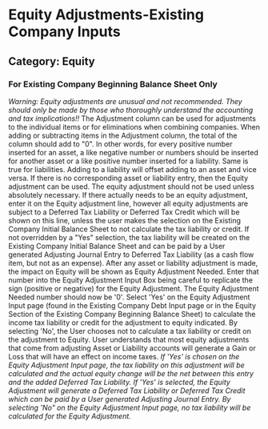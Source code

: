 # Equity Adjustments-Existing Company Inputs
## Category: Equity
### For Existing Company Beginning Balance Sheet Only
*Warning: Equity adjustments are unusual and not recommended. They should only be made by those who thoroughly understand the accounting and tax implications!!*
The Adjustment column can be used for adjustments to the individual items or for eliminations when combining companies.
When adding or subtracting items in the Adjustment column, the total of the column should add to "0". In other words, for every positive number inserted for an asset, a like negative number or numbers should be inserted for another asset or a like positive number inserted for a liability. Same is true for liabilities. Adding to a liability will offset adding to an asset and vice versa. If there is no corresponding asset or liability entry, then the Equity adjustment can be used. The equity adjustment should not be used unless absolutely necessary. If there actually needs to be an equity adjustment, enter it on the Equity adjustment line, however all equity adjustments are subject to a Deferred Tax Liability or Deferred Tax Credit which will be shown on this line, unless the user makes the selection on the Existing Company Initial Balance Sheet to not calculate the tax liability or credit. If not overridden by a "Yes" selection, the tax liability will be created on the Existing Company Initial Balance Sheet and can be paid by a User generated Adjusting Journal Entry to Deferred Tax Liability (as a cash flow item, but not as an expense).
After any asset or liability adjustment is made, the impact on Equity will be shown as Equity Adjustment Needed. Enter that number into the Equity Adjustment Input Box being careful to replicate the sign (positive or negative) for the Equity Adjustment. The Equity Adjustment Needed number should now be '0'.
Select 'Yes' on the Equity Adjustment Input page (found in the Existing Company Debt Input page or in the Equity Section of the Existing Company Beginning Balance Sheet) to calculate the income tax liability or credit for the adjustment to equity indicated. By selecting 'No', the User chooses not to calculate a tax liability or credit on the adjustment to Equity. User understands that most equity adjustments that come from adjusting Asset or Liability accounts will generate a Gain or Loss that will have an effect on income taxes.
*If 'Yes' is chosen on the Equity Adjustment Input page, the tax liability on this adjustment will be calculated and the actual equity change will be the net between this entry and the added Deferred Tax Liability.*
*If 'Yes' is selected, the Equity Adjustment will generate a Deferred Tax Liability or Deferred Tax Credit which can be paid by a User generated Adjusting Journal Entry.*
*By selecting 'No" on the Equity Adjustment Input page, no tax liability will be calculated for the Equity Adjustment.*
